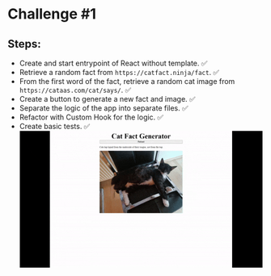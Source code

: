 # Challenge #1

## Steps:

- Create and start entrypoint of React without template. ✅
- Retrieve a random fact from `https://catfact.ninja/fact`. ✅
- From the first word of the fact, retrieve a random cat image from `https://cataas.com/cat/says/`. ✅
- Create a button to generate a new fact and image. ✅
- Separate the logic of the app into separate files. ✅
- Refactor with Custom Hook for the logic. ✅
- Create basic tests. ✅
  ![Challenge Preview](./assets/preview.gif)
